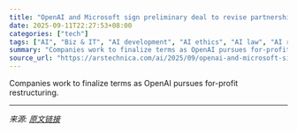 ```yaml
---
title: "OpenAI and Microsoft sign preliminary deal to revise partnership terms"
date: 2025-09-11T22:27:53+08:00
categories: ["tech"]
tags: ["AI", "Biz & IT", "AI development", "AI ethics", "AI law", "AI regulation", "AI research", "API", "Artificial Intelligence", "Bret Taylor", "chatbots", "ChatGPT", "generative ai", "large language models", "machine learning", "microsoft", "openai", "sam altman", "Satya Nadella"]
summary: "Companies work to finalize terms as OpenAI pursues for-profit restructuring."
source_url: "https://arstechnica.com/ai/2025/09/openai-and-microsoft-sign-preliminary-deal-to-revise-partnership-terms/"
---
```


Companies work to finalize terms as OpenAI pursues for-profit restructuring.

---

*来源: [原文链接](https://arstechnica.com/ai/2025/09/openai-and-microsoft-sign-preliminary-deal-to-revise-partnership-terms/)*
